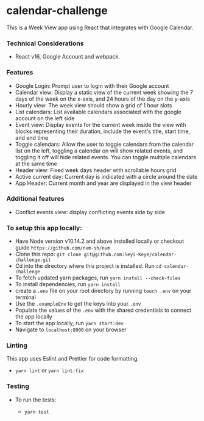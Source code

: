 # calendar-challenge

This is a Week View app using React that integrates with Google Calendar.

### Technical Considerations

- React v16, Google Account and webpack.

### Features

- Google Login: Prompt user to login with their Google account
- Calendar view: Display a static view of the current week showing the 7 days of the week on the x-axis, and 24 hours of the day on the y-axis
- Hourly view: The week view should show a grid of 1 hour slots
- List calendars: List available calendars associated with the google account on the left side
- Event view: Display events for the current week inside the view with blocks representing their duration, include the event's title, start time, and end time
- Toggle calendars: Allow the user to toggle calendars from the calendar list on the left, toggling a calendar on will show related events, and toggling it off will hide related events. You can toggle multiple calendars at the same time
- Header view: Fixed week days header with scrollable hours grid
- Active current day: Current day is indicated with a circle around the date
- App Header: Current month and year are displayed in the view header

### Additional features

- Conflict events view: display conflicting events side by side

### To setup this app locally:

- Have Node version v10.14.2 and above installed locally or checkout guide `https://github.com/nvm-sh/nvm`
- Clone this repo: `git clone git@github.com:Seyi-Keye/calendar-challenge.git`
- Cd into the directory where this project is installed. Run `cd calendar-challenge`
- To fetch updated yarn packages, run `yarn install --check-files`
- To install dependencies, run `yarn install`
- create a `.env` file on your root directory by running `touch .env` on your terminal
- Use the `.exampleEnv` to get the keys into your `.env`
- Populate the values of the `.env` with the shared credentials to connect the app locally
- To start the app locally, run `yarn start:dev`
- Navigate to `localhost:8000` on your browser

### Linting

This app uses Eslint and Prettier for code formatting.
- `yarn lint` or `yarn lint:fix`

### Testing

- To run the tests:

  - `yarn test`

